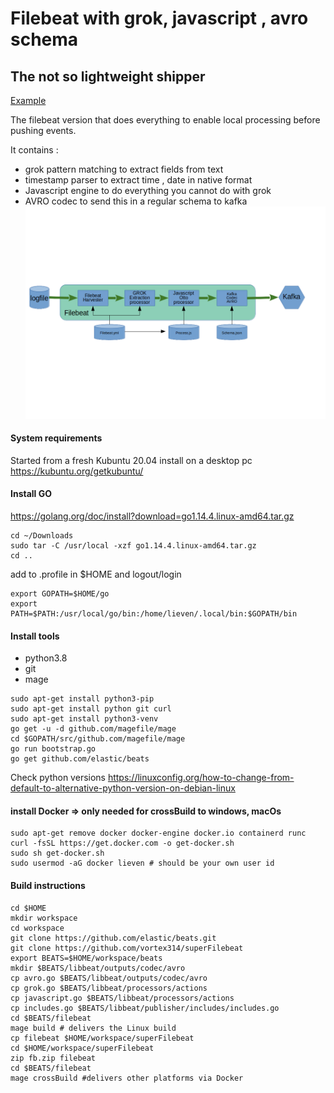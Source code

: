 # Filebeat with grok, javascript , avro schema
## The not so lightweight shipper
[Example](https://github.com/vortex314/beats/tree/master/filebeat/fb.yml)

The filebeat version that does everything to enable local processing before pushing events.

It contains :
-	grok pattern matching to extract fields from text
-	timestamp parser to extract time , date in native format
-	Javascript engine to do everything you cannot do with grok
-	AVRO codec to send this in a regular schema to kafka
![The Flow](https://github.com/vortex314/superFilebeat/blob/master/docs/Filebeat%2B%2B.png)
#### System requirements
Started from a fresh Kubuntu 20.04 install on a desktop pc
https://kubuntu.org/getkubuntu/
#### Install GO
https://golang.org/doc/install?download=go1.14.4.linux-amd64.tar.gz
```
cd ~/Downloads
sudo tar -C /usr/local -xzf go1.14.4.linux-amd64.tar.gz
cd ..
```
add to .profile in $HOME and logout/login
```
export GOPATH=$HOME/go
export PATH=$PATH:/usr/local/go/bin:/home/lieven/.local/bin:$GOPATH/bin
```
#### Install tools
- python3.8
- git
- mage
```
sudo apt-get install python3-pip
sudo apt-get install python git curl
sudo apt-get install python3-venv
go get -u -d github.com/magefile/mage
cd $GOPATH/src/github.com/magefile/mage
go run bootstrap.go
go get github.com/elastic/beats
```
Check python versions
https://linuxconfig.org/how-to-change-from-default-to-alternative-python-version-on-debian-linux
#### install Docker => only needed for crossBuild to windows, macOs
```
sudo apt-get remove docker docker-engine docker.io containerd runc
curl -fsSL https://get.docker.com -o get-docker.sh
sudo sh get-docker.sh
sudo usermod -aG docker lieven # should be your own user id
```
#### Build instructions

```
cd $HOME
mkdir workspace
cd workspace
git clone https://github.com/elastic/beats.git
git clone https://github.com/vortex314/superFilebeat
export BEATS=$HOME/workspace/beats
mkdir $BEATS/libbeat/outputs/codec/avro
cp avro.go $BEATS/libbeat/outputs/codec/avro
cp grok.go $BEATS/libbeat/processors/actions
cp javascript.go $BEATS/libbeat/processors/actions
cp includes.go $BEATS/libbeat/publisher/includes/includes.go
cd $BEATS/filebeat
mage build # delivers the Linux build
cp filebeat $HOME/workspace/superFilebeat
cd $HOME/workspace/superFilebeat
zip fb.zip filebeat
cd $BEATS/filebeat
mage crossBuild #delivers other platforms via Docker
```
